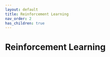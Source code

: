 ```yaml
---
layout: default
title: Reinforcement Learning
nav_order: 2
has_children: true
---
```



# Reinforcement Learning

